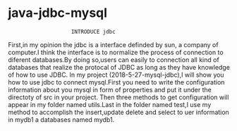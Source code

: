 # java-jdbc-mysql
                        INTRODUCE jdbc
   First,in my opinion the jdbc is a interface definded by sun, a company of
computer.I think the interface is to normalize the process of connection to
diferent databases.By doing so,users can easily to connection all kind of
databases that realize the protocal of JDBC as long as they have knowledge of
how to use JDBC.
  In my project (2018-5-27-mysql-jdbc),I will show you how to use jdbc to
  connect mysql.First you need to write the configuration information about
  you mysql in form of properties and put it under the directoty of src in
  your project. Then three methods to get configuration will appear in my folder
  named utils.Last in the folder named test,I use my method to accomplish the
  insert,update delete and select to uer information in mydb1 a databases named
  mydb1.

